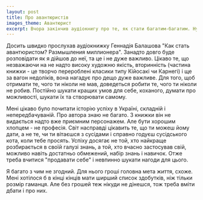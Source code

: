 ```yaml
---
layout: post
title: Про авантюристів
images_theme: Авантюрист
excerpt: Вчора закінчив аудіокнигу про те, як стати багатим-багатим. Ну от...
---
```


Досить швидко прослухав аудіокнижку Геннадія Балашова "Как стать авантюристом? Размышления миллионера". Занадто довго буде розповідати як я дійшов до неї, та це і не дуже важливо. Цікаво те, що незважаючи на не надто високу художню якість, вторинність (частина книжки - це творчо перероблені класики типу Кійосакі чи Карнегі) і ще за вагон недоліків, вона нагадує про дещо дуже важливе. Для того, щоб отримати те, чого ти ніколи не мав, доведеться робити те, чого ти ніколи не робив. Постійно шукати кращих умов для себе, коханого, думати про можливості, шукати їх та створювати самому.

Мені цікаво було почитати історію успіху в Україні, складній і непередбачуваній. Про автора знаю не багато. З книжки він не видається надто вже приємним персонажем. Але бути хорошим хлопцем - не професія. Світ насправді цікавить те, що ти можеш йому дати, а не те, чи ти вітаєшся з сусідами і справно годуєш сусідського кота, коли тебе просять. Успіху досягає не той, хто найкраще розбирається в своїй галузі знань, а той, хто вчасно застосував свій, можливо навіть достатньо обмежений, набір знань і навичок. Отже треба вчитися "продавати себе" і невпинно шукати нагоди для цього.

Я багато з чим не згодний. Для нього гроші головна мета життя, схоже. Мені хотілося б в кінці кінців мати ширший список здобутків, ніж тільки розмір гаманця. Але без грошей теж нікуди не дінешся, тож треба вміти дбати і про них. 